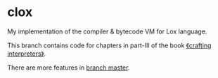 # clox

My implementation of the compiler & bytecode VM for Lox language.

This branch contains code for chapters in part-III of the book [《crafting interpreters》](https://www.craftinginterpreters.com/a-bytecode-virtual-machine.html).

There are more features in [branch master](https://github.com/Roderland/clox/tree/master).
